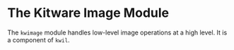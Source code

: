 # The Kitware Image Module

The `kwimage` module handles low-level image operations at a high level.
It is a component of `kwil`.

